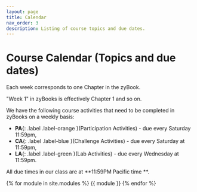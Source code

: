 ```yaml
---
layout: page
title: Calendar
nav_order: 3
description: Listing of course topics and due dates.
---
```


# Course Calendar (Topics and due dates)


Each week corresponds to one Chapter in the zyBook.

"Week 1" in zyBooks is effectively Chapter 1 and so on.

We have the following course activities that need to be completed in zyBooks on a weekly basis: 
* **PA**{: .label .label-orange }(Participation Activities) - due every Saturday 11:59pm, 
* **CA**{: .label .label-blue }(Challenge Activities) - due every Saturday at 11:59pm, 
* **LA**{: .label .label-green }(Lab Activities) - due every Wednesday at 11:59pm.

All due times in our class are at **11:59PM Pacific time **.


<!--[Jump to the current week]({{ site.url }}{{ site.baseurl }}/calendar#week-1){: .btn .btn-blue }-->
{% for module in site.modules %}
{{ module }}
{% endfor %}
